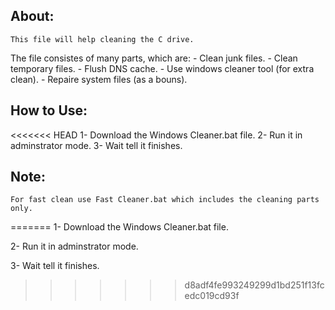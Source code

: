 ## About:
	This file will help cleaning the C drive.

The file consistes of many parts, which are:
	- Clean junk files.
	- Clean temporary files.
	- Flush DNS cache.
	- Use windows cleaner tool (for extra clean).
	- Repaire system files (as a bouns).

## How to Use:
<<<<<<< HEAD
	1- Download the Windows Cleaner.bat file.
	2- Run it in adminstrator mode.
	3- Wait tell it finishes.

## Note:
	For fast clean use Fast Cleaner.bat which includes the cleaning parts only.
=======
1- Download the Windows Cleaner.bat file.

2- Run it in adminstrator mode.

3- Wait tell it finishes.
>>>>>>> d8adf4fe993249299d1bd251f13fcedc019cd93f
